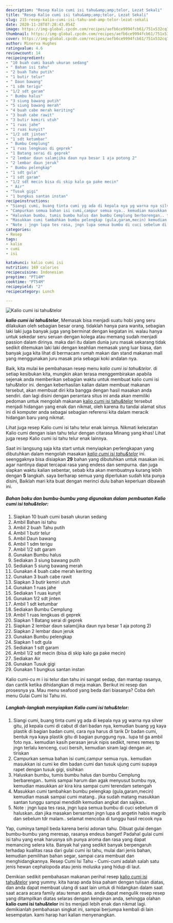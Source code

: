 ```yaml
---
description: "Resep Kalio cumi isi tahu&amp;amp;telor, Lezat Sekali"
title: "Resep Kalio cumi isi tahu&amp;amp;telor, Lezat Sekali"
slug: 215-resep-kalio-cumi-isi-tahu-and-amp-telor-lezat-sekali
date: 2020-11-28T07:28:43.054Z
image: https://img-global.cpcdn.com/recipes/aefb6ce9994fcb61/751x532cq70/kalio-cumi-isi-tahutelor-foto-resep-utama.jpg
thumbnail: https://img-global.cpcdn.com/recipes/aefb6ce9994fcb61/751x532cq70/kalio-cumi-isi-tahutelor-foto-resep-utama.jpg
cover: https://img-global.cpcdn.com/recipes/aefb6ce9994fcb61/751x532cq70/kalio-cumi-isi-tahutelor-foto-resep-utama.jpg
author: Minerva Hughes
ratingvalue: 4.6
reviewcount: 14
recipeingredient:
- "10 buah cumi basah ukuran sedang"
- " Bahan isi tahu"
- "2 buah Tahu putih"
- "1 butir telur"
- " Daun bawang"
- "1 sdm terigu"
- "1/2 sdt garam"
- " Bumbu halus"
- "3 siung bawang putih"
- "5 siung bawang merah"
- "4 buah cabe merah keriting"
- "3 buah cabe rawit"
- "3 butir kemiri utuh"
- "1 ruas jahe"
- "1 ruas kunyit"
- "1/2 sdt jinten"
- "1 sdt ketumbar"
- " Bumbu Cemplung"
- "1 ruas lengkuas di geprek"
- "1 Batang serai di geprek"
- "2 lembar daun salamjika daun nya besar 1 aja potong 2"
- "2 lembar daun jeruk"
- " Bumbu pelengkap"
- "1 sdt gula"
- "1 sdt garam"
- "1/2 sdt mecin bisa di skip kalo ga pake mecin"
- " Air"
- "Tusuk gigi"
- "1 bungkus santan instan"
recipeinstructions:
- "Siangi cumi, buang tinta cumi yg ada di kepala nya yg warna nya silver gitu, jd kepala cumi di cabut dl dari badan nya, kemudian buang yg kaya plastik di bagian badan cumi, cara nya harus di tarik Dr badan cumi, bentuk nya kaya plastik gitu di bagian punggung nya.. lupa td ga ambil foto nya.. kemudian kasih perasan jeruk nipis sedikit, remes remes tp jngn terlalu kenceng, cuci bersih, kemudian siram lagi dengan air, tiriskan"
- "Campurkan semua bahan isi cumi,campur semua nya.. kemudian masukkan isi cumi ke dlm badan cumi dan tusuk ujung cumi supaya rapet dengan tusuk gigi, sisihkan"
- "Haluskan bumbu, tumis bumbu halus dan bumbu Cemplung berbarengan.. tumis sampai harum dan agak menyusut bumbu nya, kemudian masukkan air kira kira sampai cumi terendam setengah"
- "Masukkan cumi tambahkan bumbu pelengkap (gula,garam,mecin) kemudian masak sampai cumi matang.. jika sudah matang masukkan santan tunggu sampai mendidih kemudian angkat dan sajikan.."
- "Note : jngn lupa tes rasa, jngn lupa semua bumbu di cuci sebelum di haluskan..dan jika masakan bersantan jngn lupa di angetin habis magrib dan sebelum tdr malam.. selamat mencoba di tunggu hasil recook nya"
categories:
- Resep
tags:
- kalio
- cumi
- isi

katakunci: kalio cumi isi 
nutrition: 169 calories
recipecuisine: Indonesian
preptime: "PT14M"
cooktime: "PT54M"
recipeyield: "2"
recipecategory: Lunch

---
```



![Kalio cumi isi tahu&amp;telor](https://img-global.cpcdn.com/recipes/aefb6ce9994fcb61/751x532cq70/kalio-cumi-isi-tahutelor-foto-resep-utama.jpg)

<b><i>kalio cumi isi tahu&amp;telor</i></b>, Memasak bisa menjadi suatu hobi yang seru dilakukan oleh sebagian besar orang. tidaklah hanya para wanita, sebagian laki laki juga banyak juga yang berminat dengan kegiatan ini. walau hanya untuk sekedar seru seruan dengan kolega atau memang sudah menjadi passion dalam dirinya. maka dari itu dalam dunia juru masak sekarang tidak sedikit ditemukan laki laki dengan keahlian memasak yang luar biasa, dan banyak juga kita lihat di bermacam rumah makan dan stand makanan mall yang menggunakan juru masak pria sebagai koki andalan nya.

Baik, kita mulai ke pembahasan resep menu <i>kalio cumi isi tahu&amp;telor</i>. di setiap kesibukan kita, mungkin akan terasa menggembirakan apabila sejenak anda memberikan sebagian waktu untuk membuat kalio cumi isi tahu&amp;telor ini. dengan keberhasilan kalian dalam membuat makanan tersebut, akan membuat diri kita bangga dengan hasil masakan anda sendiri. dan lagi disini dengan perantara situs ini anda akan memiliki pedoman untuk mengolah makanan <u>kalio cumi isi tahu&amp;telor</u> tersebut menjadi hidangan yang enak dan nikmat, oleh karena itu tandai alamat situs ini di komputer anda sebagai sebagian referensi kita dalam meracik hidangan baru yang nikmat.

Lihat juga resep Kalio cumi isi tahu telur enak lainnya. Nikmati kelezatan Kalio cumi dengan isian tahu telur dengan citarasa Minang yang khas! Lihat juga resep Kalio cumi isi tahu telur enak lainnya.


Saat ini langsung saja kita start untuk menyiapkan perlengkapan yang dibutuhkan dalam mengolah masakan <u><i>kalio cumi isi tahu&amp;telor</i></u> ini. seenggaknya bisa disiapkan <b>29</b> bahan yang dibutuhkan untuk masakan ini. agar nantinya dapat tercapai rasa yang endess dan sempurna. dan juga siapkan waktu kalian sebentar, sebab kita akan membuatnya kurang lebih dengan <b>5</b> langkah. saya berharap semua yang diperlukan sudah kita punya disini, Baiklah mari kita buat dengan merinci dulu bahan keperluan dibawah ini.

<!--inarticleads1-->

##### Bahan baku dan bumbu-bumbu yang digunakan dalam pembuatan Kalio cumi isi tahu&amp;telor:

1. Siapkan 10 buah cumi basah ukuran sedang
1. Ambil  Bahan isi tahu
1. Ambil 2 buah Tahu putih
1. Ambil 1 butir telur
1. Ambil  Daun bawang
1. Ambil 1 sdm terigu
1. Ambil 1/2 sdt garam
1. Gunakan  Bumbu halus
1. Sediakan 3 siung bawang putih
1. Sediakan 5 siung bawang merah
1. Gunakan 4 buah cabe merah keriting
1. Gunakan 3 buah cabe rawit
1. Siapkan 3 butir kemiri utuh
1. Gunakan 1 ruas jahe
1. Sediakan 1 ruas kunyit
1. Gunakan 1/2 sdt jinten
1. Ambil 1 sdt ketumbar
1. Sediakan  Bumbu Cemplung
1. Ambil 1 ruas lengkuas di geprek
1. Siapkan 1 Batang serai di geprek
1. Siapkan 2 lembar daun salam(jika daun nya besar 1 aja potong 2)
1. Siapkan 2 lembar daun jeruk
1. Gunakan  Bumbu pelengkap
1. Siapkan 1 sdt gula
1. Sediakan 1 sdt garam
1. Ambil 1/2 sdt mecin (bisa di skip kalo ga pake mecin)
1. Sediakan  Air
1. Gunakan Tusuk gigi
1. Gunakan 1 bungkus santan instan


Kalio cumi-cu m i isi telur dan tahu ini sangat sedap, dan mantap rasanya, dan cantik ketika dihidangkan di meja makan. Berikut ini resep dan prosesnya ya. Mau menu seafood yang beda dari biasanya? Coba deh menu Gulai Cumi Isi Tahu ini. 

<!--inarticleads2-->

##### Langkah-langkah menyiapkan Kalio cumi isi tahu&amp;telor:

1. Siangi cumi, buang tinta cumi yg ada di kepala nya yg warna nya silver gitu, jd kepala cumi di cabut dl dari badan nya, kemudian buang yg kaya plastik di bagian badan cumi, cara nya harus di tarik Dr badan cumi, bentuk nya kaya plastik gitu di bagian punggung nya.. lupa td ga ambil foto nya.. kemudian kasih perasan jeruk nipis sedikit, remes remes tp jngn terlalu kenceng, cuci bersih, kemudian siram lagi dengan air, tiriskan
1. Campurkan semua bahan isi cumi,campur semua nya.. kemudian masukkan isi cumi ke dlm badan cumi dan tusuk ujung cumi supaya rapet dengan tusuk gigi, sisihkan
1. Haluskan bumbu, tumis bumbu halus dan bumbu Cemplung berbarengan.. tumis sampai harum dan agak menyusut bumbu nya, kemudian masukkan air kira kira sampai cumi terendam setengah
1. Masukkan cumi tambahkan bumbu pelengkap (gula,garam,mecin) kemudian masak sampai cumi matang.. jika sudah matang masukkan santan tunggu sampai mendidih kemudian angkat dan sajikan..
1. Note : jngn lupa tes rasa, jngn lupa semua bumbu di cuci sebelum di haluskan..dan jika masakan bersantan jngn lupa di angetin habis magrib dan sebelum tdr malam.. selamat mencoba di tunggu hasil recook nya


Yap, cuminya tampil beda karena berisi adonan tahu. Dibuat gulai dengan bumbu-bumbu yang meresap, rasanya endeus banget! Padahal gulai cumi isi tahu yang enak harusnya sih punya aroma dan rasa yang dapat memancing selera kita. Banyak hal yang sedikit banyak berpengaruh terhadap kualitas rasa dari gulai cumi isi tahu, mulai dari jenis bahan, kemudian pemilihan bahan segar, sampai cara membuat dan menghidangkannya. Resep Cumi Isi Tahu - Cumi-cumi adalah salah satu jenis hewan cephalopoda atau jenis moluska yang hidup di laut. 

Demikian sedikit pembahasan makanan perihal resep <u>kalio cumi isi tahu&amp;telor</u> yang yummy. kita harap anda bisa paham dengan tulisan diatas, dan anda dapat membuat ulang di saat lain untuk di hidangkan dalam saat saat acara acara family atau teman anda. anda dapat mengulik resep resep yang ditampilkan diatas selaras dengan keinginan anda, sehingga olahan <b>kalio cumi isi tahu&amp;telor</b> ini bs menjadi lebih enak dan nikmat lagi. demikianlah pembahasan singkat ini, sampai berjumpa kembali di lain kesempatan. kami harap hari kalian menyenangkan.
